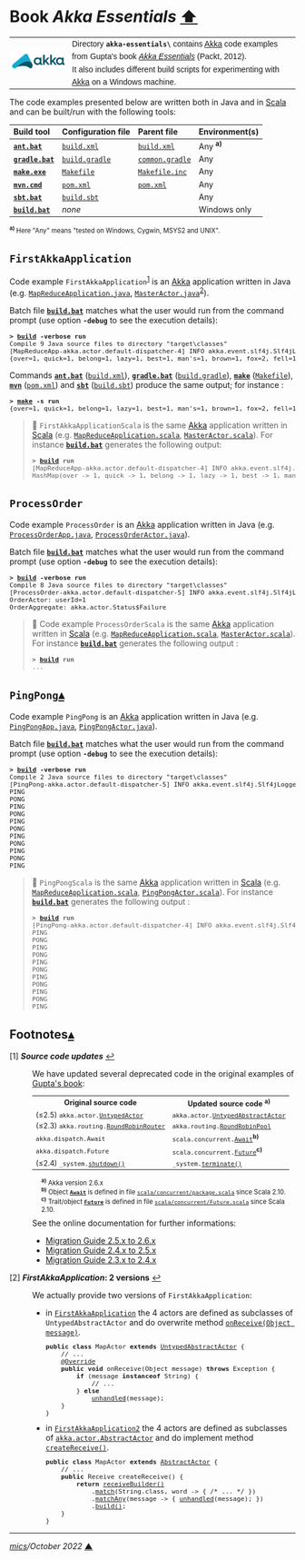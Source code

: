 # <span id="top">Book <i>Akka Essentials</i></span> <span style="size:30%;"><a href="../README.md">⬆</a></span>

<table style="font-family:Helvetica,Arial;font-size:14px;line-height:1.6;">
  <tr>
  <td style="border:0;padding:0 10px 0 0;min-width:100px;"><a href="https://akka.io/"><img style="border:0;" src="../docs/images/akka.svg" width="100" alt="Akka project"/></a></td>
  <td style="border:0;padding:0;vertical-align:text-top;">Directory <strong><code>akka-essentials\</code></strong> contains <a href="https://akka.io/" rel="external">Akka</a> code examples from Gupta's book <a href="https://www.packtpub.com/product/akka-essentials/9781849518284" rel="external"><i>Akka Essentials</i></a> (Packt, 2012).<br/>It also includes different build scripts for experimenting with <a href="https://akka.io/" rel="external">Akka</a> on a Windows machine.
  </td>
  </tr>
</table>

The code examples presented below are written both in Java and in [Scala] and can be built/run with the following tools:

| Build&nbsp;tool | Configuration file | Parent&nbsp;file | Environment(s) |
|:----------------|:-------------------|:-----------------|:---------------|
| [**`ant.bat`**][apache_ant_cli] | [`build.xml`](./Chapter02/FirstAkkaApplication/build.xml)| [`build.xml`](./build.xml) | Any <sup><b>a)</b></sup> |
| [**`gradle.bat`**][gradle_cli] | [`build.gradle`](./Chapter02/FirstAkkaApplication/build.gradle) | [`common.gradle`](./common.gradle) | Any |
| [**`make.exe`**][make_cli] | [`Makefile`](./Chapter02/FirstAkkaApplication/Makefile) | [`Makefile.inc`](./Makefile.inc) | Any |
| [**`mvn.cmd`**][apache_maven_cli] | [`pom.xml`](./Chapter02/FirstAkkaApplication/pom.xml) | [`pom.xml`](./pom.xml) | Any |
| [**`sbt.bat`**][sbt_cli] | [`build.sbt`](./Chapter02/FirstAkkaApplication/build.sbt) | &nbsp;        | Any |
| [**`build.bat`**](./Chapter02/FirstAkkaApplication/build.bat) | *none*             |  &nbsp;        | Windows only |
<div style="font-size:80%;">
<sup><b>a)</b></sup> Here "Any" means "tested on Windows, Cygwin, MSYS2 and UNIX".
</div>

## <span id="first_scala">`FirstAkkaApplication`</span>

Code example `FirstAkkaApplication`<sup id="anchor_01">[1](#footnote_01)</sup> is an [Akka] application written in Java (e.g. [`MapReduceApplication.java`](./Chapter02/FirstAkkaApplication/src/main/java/akka/first/app/mapreduce/MapReduceApplication.java), [`MasterActor.java`](./Chapter02/FirstAkkaApplication/src/main/java/akka/first/app/mapreduce/actors/MasterActor.java)<sup id="anchor_02">[2](#footnote_02)</sup>).

Batch file [**`build.bat`**](./Chapter02/FirstAkkaApplication/build.bat) matches what the user would run from the command prompt (use option **`-debug`** to see the execution details):

<pre style="font-size:80%;">
<b>&gt; <a href="./Chapter02/FirstAkkaApplication/build.bat">build</a> -verbose run</b>
Compile 9 Java source files to directory "target\classes"
[MapReduceApp-akka.actor.default-dispatcher-4] INFO akka.event.slf4j.Slf4jLogger - Slf4jLogger started
{over=1, quick=1, belong=1, lazy=1, best=1, man's=1, brown=1, fox=2, fell=1, tried=1, same=1, friend=1, family=1, dog=4, jump=1}
</pre>

Commands [**`ant.bat`**][apache_ant_cli] ([`build.xml`](./Chapter02/FirstAkkaApplication/build.xml)), [**`gradle.bat`**][gradle_cli] ([`build.gradle`](./Chapter02/FirstAkkaApplication/build.gradle)), [**`make`**][make_cli] ([`Makefile`](./Chapter02/FirstAkkaApplication/Makefile)), [**`mvn`**][apache_maven_cli] ([`pom.xml`](./Chapter02/FirstAkkaApplication/pom.xml)) and [**`sbt`**][sbt_cli] ([`build.sbt`](./Chapter02/FirstAkkaApplication/build.sbt)) produce the same output; for instance :

<pre style="font-size:80%;">
<b>&gt; <a href="https://www.gnu.org/software/make/manual/html_node/Running.html">make</a> -s run</b>
{over=1, quick=1, belong=1, lazy=1, best=1, man's=1, brown=1, fox=2, fell=1, tried=1, same=1, friend=1, family=1, dog=4, jump=1}
</pre>

> **:mag_right:** `FirstAkkaApplicationScala` is the same [Akka] application written in [Scala] (e.g. [`MapReduceApplication.scala`](./Chapter02/FirstAkkaApplicationScala/src/main/scala/akka/first/app/mapreduce/MapReduceApplication.scala), [`MasterActor.scala`](./Chapter02/FirstAkkaApplicationScala/src/main/scala/akka/first/app/mapreduce/actors/MasterActor.scala)). For instance [**`build.bat`**](./Chapter02/FirstAkkaApplicationScala/build.bat) generates the following output:
> &nbsp;
> <pre style="font-size:80%;">
> <b>&gt; <a href="./Chapter02/FirstAkkaAppicationScala/build.bat">build</a> run</b>
> [MapReduceApp-akka.actor.default-dispatcher-4] INFO akka.event.slf4j.Slf4jLogger - Slf4jLogger started
> HashMap(over -> 1, quick -> 1, belong -> 1, lazy -> 1, best -> 1, man's -> 1, brown -> 1, fox -> 2, fell -> 1, tried -> 1, same -> 1, friend -> 1, family -> 1, dog -> 4, jump -> 1)
> </pre>

## <span id="process_order">`ProcessOrder`</span>

Code example `ProcessOrder` is an [Akka] application written in Java (e.g. [`ProcessOrderApp.java`](./Chapter03/ProcessOrder/src/main/java/ProcessOrderApp.java), [`ProcessOrderActor.java`](./Chapter03/ProcessOrder/src/main/java/actors/ProcessOrderActor.java)).

Batch file [**`build.bat`**](./Chapter03/ProcessOrder/build.bat) matches what the user would run from the command prompt (use option **`-debug`** to see the execution details):

<pre style="font-size:80%;">
<b>&gt; <a href="./Chapter03/ProcessOrder/build.bat">build</a> -verbose run</b>
Compile 8 Java source files to directory "target\classes"
[ProcessOrder-akka.actor.default-dispatcher-5] INFO akka.event.slf4j.Slf4jLogger - Slf4jLogger started
OrderActor: userId=1
OrderAggregate: akka.actor.Status$Failure
</pre>

> **:mag_right:** Code example `ProcessOrderScala` is the same [Akka] application written in [Scala] (e.g. [`MapReduceApplication.scala`](./Chapter03/ProcessOrderScala/src/main/scala/akka/first/app/mapreduce/MapReduceApplication.scala), [`MasterActor.scala`](./Chapter03/ProcessOrderScala/src/main/scala/akka/first/app/mapreduce/actors/MasterActor.scala)). For instance [**`build.bat`**](./Chapter03/ProcessOrderScala/build.bat) generates the following output :
> &nbsp;
> <pre style="font-size:80%;">
> <b>&gt; <a href="./Chapter03/ProcessOrderScala/build.bat">build</a> run</b>
> ...
> </pre>

## <span id="ping_pong">`PingPong`</span>[**&#x25B4;**](#top)

Code example `PingPong` is an [Akka] application written in Java (e.g. [`PingPongApp.java`](./Chapter03/PingPong/src/main/java/PingPongApp.java), [`PingPongActor.java`](./Chapter03/PingPong/src/main/java/PingPongActor.java)).

Batch file [**`build.bat`**](./Chapter03/PingPong/build.bat) matches what the user would run from the command prompt (use option **`-debug`** to see the execution details):

<pre style="font-size:80%;">
<b>&gt; <a href="./Chapter03/PingPong/build.bat">build</a> -verbose run</b>
Compile 2 Java source files to directory "target\classes"
[PingPong-akka.actor.default-dispatcher-5] INFO akka.event.slf4j.Slf4jLogger - Slf4jLogger started
PING
PONG
PING
PONG
PING
PONG
PING
PONG
PING
PONG
PING
</pre>

> **:mag_right:** `PingPongScala` is the same [Akka] application written in [Scala] (e.g. [`MapReduceApplication.scala`](./Chapter03/PingPongScala/src/main/scala/PingPongApp.scala), [`PingPongActor.scala`](./Chapter03/PingPongScala/src/main/scala//MasterActor.scala)). For instance [**`build.bat`**](./Chapter03/PingPongScala/build.bat) generates the following output :
> &nbsp;
> <pre style="font-size:80%;">
> <b>&gt; <a href="./Chapter03/PingPongScala/build.bat">build</a> run</b>
> [PingPong-akka.actor.default-dispatcher-4] INFO akka.event.slf4j.Slf4jLogger - Slf4jLogger started
> PING
> PONG
> PING
> PONG
> PING
> PONG
> PING
> PONG
> PING
> PONG
> PING
> </pre>

## <span id="footnotes">Footnotes</span>[**&#x25B4;**](#top)

<span id="footnote_01">[1]</span> ***Source code updates*** [↩](#anchor_01)

<dl><dd>
We have updated several deprecated code in the original examples of <a href="https://www.packtpub.com/product/akka-essentials/9781849518284">Gupta's book</a>:
</dd>
<dd>
<table style="font-size:90%;">
<tr>
<th>Original source code</th>
<th>Updated source code <sup><b>a)</b></sup></th>
</tr>
<tr>
<td>(&le;2.5) <code>akka.actor.<a href="https://doc.akka.io/japi/akka/2.5/akka/actor/UntypedActor.html">UntypedActor</a></code></td>
<td><code>akka.actor.<a href="https://doc.akka.io/japi/akka/current/akka/actor/UntypedAbstractActor.html">UntypedAbstractActor</a></code></td>
</tr>
<tr style="padding:0;">
<td>(&le;2.3) <code>akka.routing.<a href="https://doc.akka.io/japi/akka/2.3/akka/routing/RoundRobinRouter.html">RoundRobinRouter</a></code></td>
<td><code>akka.routing.<a href="https://doc.akka.io/japi/akka/current/akka/routing/RoundRobinPool.html">RoundRobinPool</a></code></td>
</tr>
<tr style="padding:0;">
<td><code>akka.dispatch.Await</code></td>
<td><code>scala.concurrent.<a href="https://www.scala-lang.org/api/current/scala/concurrent/Await$.html">Await</a></code><sup><b>b)</b></sup></td>
</tr>
<tr style="padding:0;">
<td><code>akka.dispatch.Future</code></td>
<td><code>scala.concurrent.<a href="https://www.scala-lang.org/api/current/scala/concurrent/Future.html">Future</a></code><sup><b>c)</b></sup></td>
</tr>
<tr style="padding:0;">
<td>(&le;2.4) <code>_system.<a href="https://doc.akka.io/docs/akka/2.4/project/migration-guide-2.3.x-2.4.x.html#Actor_system_shutdown">shutdown()</a></code></td>
<td><code>_system.<a href="https://doc.akka.io/api/akka/current/akka/actor/ActorSystem.html#terminate():scala.concurrent.Future[akka.actor.Terminated]">terminate()</a></code></td>
</tr>
</table>
<div style="margin:0 0 8px 16px;font-size:80%;">
<sup><b>a)</b></sup> Akka version 2.6.x<br/>
<sup><b>b)</b></sup> Object <a href="https://www.scala-lang.org/api/current/scala/concurrent/Await$.html"><code><b>Await</b></code></a> is defined in file <a href="https://github.com/scala/scala/blob/89e57bc7ad4a1809864b637617456736fd7b8101/src/library/scala/concurrent/package.scala#L65"><code>scala/concurrent/package.scala</code></a> since Scala 2.10.
<br/>
<sup><b>c)</b></sup> Trait/object <a href="https://www.scala-lang.org/api/current/scala/concurrent/Future.html"><code><b>Future</b></code></a> is defined in file <a href="https://github.com/scala/scala/blob/89e57bc7ad4a1809864b637617456736fd7b8101/src/library/scala/concurrent/Future.scala#L93"><code>scala/concurrent/Future.scala</code></a> since Scala 2.10.
</div>
See the online documentation for further informations: 
<ul>
<li><a href="https://doc.akka.io/docs/akka/current/project/migration-guide-2.5.x-2.6.x.html">Migration Guide 2.5.x to 2.6.x</a></li>
<li><a href="https://doc.akka.io/docs/akka/2.5.32/project/migration-guide-2.4.x-2.5.x.html">Migration Guide 2.4.x to 2.5.x</a></li>
<li><a href="https://doc.akka.io/docs/akka/2.4/project/migration-guide-2.3.x-2.4.x.html">Migration Guide 2.3.x to 2.4.x</a></li>
</ul>
</dd></dl>

<span id="footnote_02">[2]</span> ***FirstAkkaApplication*: 2 versions** [↩](#anchor_02)

<dl><dd>
We actually provide two versions of <code>FirstAkkaApplication</code>:
</dd>
<dd>
<ul>
<li>in <a href="./Chapter02/FirstAkkaApplication/"><code>FirstAkkaApplication</code></a> the 4 actors are defined as subclasses of <code>UntypedAbstractActor</code> and do overwrite method <a href="https://doc.akka.io/japi/akka/current/akka/actor/UntypedAbstractActor.html#onReceive(java.lang.Object)"><code>onReceive(Object message)</code></a>.
<pre style="font-size:80%;">
<b>public class</b> MapActor <b>extends</b> <a href="https://doc.akka.io/japi/akka/current/akka/actor/UntypedAbstractActor.html">UntypedAbstractActor</a> {
    // ...
    <a href="https://docs.oracle.com/en/java/javase/11/docs/api/java.base/java/lang/Override.html">@Override</a>
    <b>public void</b> onReceive(Object message) <b>throws</b> Exception {
        <b>if</b> (message <b>instanceof</b> String) {
            // ...
        } <b>else</b>
            <a href="https://doc.akka.io/japi/akka/current/akka/actor/Actor.html#unhandled(java.lang.Object)">unhandled</a>(message);
    }
}
</pre>
</li>
<li>in <a href="./Chapter02/FirstAkkaApplication2/"><code>FirstAkkaApplication2</code></a> the 4 actors are defined as subclasses of <a href="https://doc.akka.io/japi/akka/current/akka/actor/AbstractActor.html"><code>akka.actor.AbstractActor</code></a> and do implement method <a href="https://doc.akka.io/japi/akka/current/akka/actor/AbstractActor.html#createReceive()"><code>createReceive()</code></a>.
<pre style="font-size:80%;">
<b>public class</b> MapActor <b>extends</b> <a href="https://doc.akka.io/japi/akka/current/akka/actor/AbstractActor.html">AbstractActor</a> {
    // ...
    <b>public</b> Receive createReceive() {
        <b>return</b> <a href="https://doc.akka.io/japi/akka/current/akka/actor/AbstractActor.html#receiveBuilder()">receiveBuilder()</a>
            .<a href="https://doc.akka.io/japi/akka/current/akka/japi/pf/ReceiveBuilder.html#match(java.lang.Class,akka.japi.pf.FI.UnitApply)">match</a>(String.class, word -> { /* ... */ })
            .<a href="https://doc.akka.io/japi/akka/current/akka/japi/pf/ReceiveBuilder.html#matchAny(java.util.function.BooleanSupplier,akka.japi.pf.FI.UnitApply)">matchAny</a>(message -> { <a href="https://doc.akka.io/japi/akka/current/akka/actor/Actor.html#unhandled(java.lang.Object)">unhandled</a>(message); })
            .<a href="https://doc.akka.io/japi/akka/current/akka/japi/pf/ReceiveBuilder.html#build()">build()</a>;
    }
}
</pre>
</li>
</ul>
</dd>
</dd></dl>

***

*[mics](https://lampwww.epfl.ch/~michelou/)/October 2022* [**&#9650;**](#top)
<span id="bottom">&nbsp;</span>

<!-- link refs -->

[akka]: https://akka.io/
[apache_ant_cli]: https://ant.apache.org/manual/running.html
[apache_maven_cli]: https://maven.apache.org/ref/current/maven-embedder/cli.html
[book_gupta]: https://www.packtpub.com/product/akka-essentials/9781849518284
[gradle_cli]: https://docs.gradle.org/current/userguide/command_line_interface.html
[sbt_cli]: https://www.scala-sbt.org/1.x/docs/Command-Line-Reference.html
[make_cli]: https://ftp.gnu.org/old-gnu/Manuals/make-3.79.1/html_node/make_86.html
[scala]: https://www.scala-lang.org/
